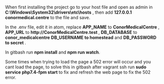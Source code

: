 <p>When first installing the project go to your host file and open as admin in <b>C:\Windows\System32\drivers\etc\hosts</b> , then add
	<b>127.0.0.1       conormedical.centre</b>   to the file and save.</p>
<p>In the .env file, edit it in atom, replace <b>APP_NAME</b>  to <b>ConorMedicalCentre</b>  , <b>APP_URL</b>  to <b>http://ConorMedicalCentre.test </b> , <b>DB_DATABASE</b> to <b>conor_medicalcentre</b>
<b>DB_USERNAME to homestead</b>
and <b>DB_PASSWORD to secret </b>.</p>
<p>In gitbash run <b>npm install</b> and <b>npm run watch</b>.</p>
<p>Some times when trying to load the page a 502 error will occur and you cant load the page, to solve this in gitbash after vagrant ssh run <b> sudo service php7.4-fpm start </b> to fix and refresh the web page to fix the 502 error.</p>
